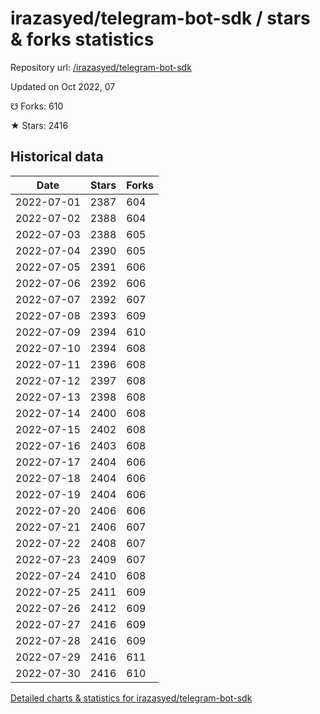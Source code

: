 # irazasyed/telegram-bot-sdk / stars & forks statistics

Repository url: [/irazasyed/telegram-bot-sdk](https://github.com/irazasyed/telegram-bot-sdk)

Updated on Oct 2022, 07

☋ Forks: 610

★ Stars: 2416

## Historical data
| Date | Stars | Forks |
|------|-------|-------|
| 2022-07-01 | 2387 | 604 | 
| 2022-07-02 | 2388 | 604 | 
| 2022-07-03 | 2388 | 605 | 
| 2022-07-04 | 2390 | 605 | 
| 2022-07-05 | 2391 | 606 | 
| 2022-07-06 | 2392 | 606 | 
| 2022-07-07 | 2392 | 607 | 
| 2022-07-08 | 2393 | 609 | 
| 2022-07-09 | 2394 | 610 | 
| 2022-07-10 | 2394 | 608 | 
| 2022-07-11 | 2396 | 608 | 
| 2022-07-12 | 2397 | 608 | 
| 2022-07-13 | 2398 | 608 | 
| 2022-07-14 | 2400 | 608 | 
| 2022-07-15 | 2402 | 608 | 
| 2022-07-16 | 2403 | 608 | 
| 2022-07-17 | 2404 | 606 | 
| 2022-07-18 | 2404 | 606 | 
| 2022-07-19 | 2404 | 606 | 
| 2022-07-20 | 2406 | 606 | 
| 2022-07-21 | 2406 | 607 | 
| 2022-07-22 | 2408 | 607 | 
| 2022-07-23 | 2409 | 607 | 
| 2022-07-24 | 2410 | 608 | 
| 2022-07-25 | 2411 | 609 | 
| 2022-07-26 | 2412 | 609 | 
| 2022-07-27 | 2416 | 609 | 
| 2022-07-28 | 2416 | 609 | 
| 2022-07-29 | 2416 | 611 | 
| 2022-07-30 | 2416 | 610 | 


[Detailed charts & statistics for irazasyed/telegram-bot-sdk](https://reviewgithub.com/rep/irazasyed/telegram-bot-sdk)
